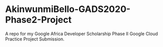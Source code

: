 # AkinwunmiBello-GADS2020-Phase2-Project
A repo for my Google Africa Developer Scholarship Phase II Google Cloud Practice Project Submission.
